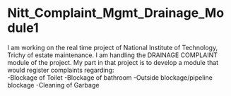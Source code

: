 Nitt_Complaint_Mgmt_Drainage_Module1
====================================

I am working on the real time project of National Institute of Technology, Trichy of estate maintenance. I am handling the DRAINAGE COMPLAINT module of the project. My part in that project is to develop a module that would register complaints regarding:  
-Blockage of Toilet 
-Blockage of bathroom 
-Outside blockage/pipeline blockage 
-Cleaning of Garbage
